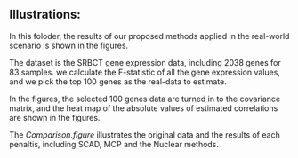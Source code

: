 ## Illustrations:
In this foloder, the results of our proposed methods applied in the real-world scenario is shown in the figures.

The dataset is the SRBCT gene expression data, including 2038 genes for 83 samples.  we calculate the F-statistic of all the gene expression values, and we pick the top 100 genes as the real-data to estimate.

In the figures, the selected 100 genes data are turned in to the covariance matrix, and the heat map of the absolute values of estimated correlations are shown in the figures.

The _Comparison.figure_ illustrates the original data and the results of each penaltis, including SCAD, MCP and the Nuclear methods. 
